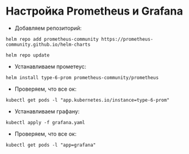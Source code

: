 # Настройка Prometheus и Grafana

* Добавляем репозиторий:

```
helm repo add prometheus-community https://prometheus-community.github.io/helm-charts
```

```
helm repo update
```

* Устанавливаем прометеус:

```
helm install type-6-prom prometheus-community/prometheus
```

* Проверяем, что все ок:

```
kubectl get pods -l "app.kubernetes.io/instance=type-6-prom"
```

* Устанавливаем графану:

```
kubectl apply -f grafana.yaml
```

* Проверяем, что все ок:

```
kubectl get pods -l "app=grafana"
```